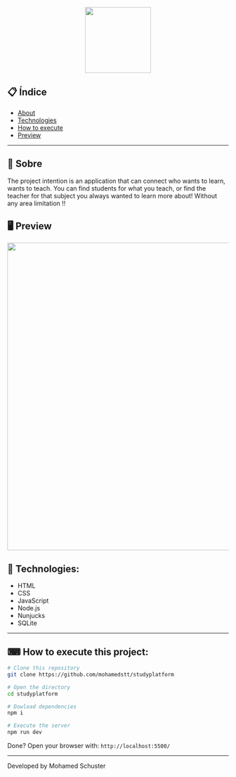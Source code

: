 <p align="center">
  <img src="https://ik.imagekit.io/capitao/Proffy/nlw2_6d7PvlHZ5.svg" width="150" >
</p>

<div align="center">

</div>

## 📋 Índice

- [About](#-About)
- [Technologies](#-Technologies)
- [How to execute](#-How-to-execute-this-project)
- [Preview](#-Preview)

---

## 📖 Sobre
The project intention is an application that can connect who wants to learn, wants to teach. You can find students for what you teach, or find the teacher for that subject you always wanted to learn more about! Without any area limitation !!

## 🖥 Preview 

<p align="center">
  <img src="https://ik.imagekit.io/capitao/Proffy/final_1596781937_urgAUoPC-.jpg" width="700" >
</p>

## 🚀 Technologies:

- HTML
- CSS
- JavaScript
- Node.js 
- Nunjucks 
- SQLite 

--- 

## ⌨ How to execute this project:

```bash
# Clone this repository
git clone https://github.com/mohamedstt/studyplatform

# Open the directory
cd studyplatform

# Dowload dependencies
npm i

# Execute the server
npm run dev
```

Done? Open your browser with: `http://localhost:5500/`

---


Developed by Mohamed Schuster
